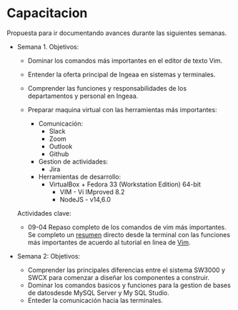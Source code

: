 # Capacitacion
Propuesta para ir documentando avances durante las siguientes semanas.

- Semana 1. Objetivos:

  - Dominar los comandos más importantes en el editor de texto Vim.
  - Entender la oferta principal de Ingeaa en sistemas y terminales.
  - Comprender las funciones y responsabilidades de los departamentos y personal en Ingeaa.
  - Preparar maquina virtual con las herramientas más importantes:
  
    - Comunicación:
      - Slack
      - Zoom
      - Outlook
      - Github
    - Gestion de actividades:
      - Jira
    - Herramientas de desarrollo:
      - VirtualBox + Fedora 33 (Workstation Edition) 64-bit
        - VIM - Vi IMproved 8.2
        - NodeJS - v14,6.0

   Actividades clave:

    - 09-04 Repaso completo de los comandos de vim más importantes. Se completo un [resumen](./vimTest.txt) directo desde la terminal con las funciones más importantes de acuerdo al tutorial en linea de [Vim](https://www.openvim.com/).

- Semana 2: Objetivos:

  - Comprender las principales diferencias entre el sistema SW3000 y SWCX para comenzar a diseñar los componentes a construir.
  - Dominar los comandos basicos y funciones para  la gestion de bases de datosdesde MySQL Server y My SQL Studio. 
  - Enteder la comunicación hacia las terminales.
